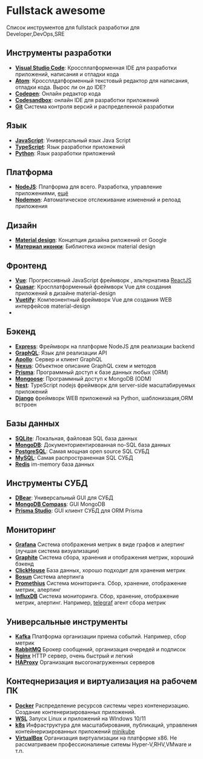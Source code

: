 # Fullstack awesome
Список инструментов для fullstack разработки для Developer,DevOps,SRE

## Инструменты разработки

- [**Visual Studio Code**](https://code.visualstudio.com): Кроссплатформенная IDE для разработки приложений, написания и отладки кода
- [**Atom**](https://github.com/atom/atom): Кроссплдатформенный текстовый редактор для написания, отладки кода. Вырос ли он до IDE?
- [**Codepen**](https://codepen.io): Онлайн редактор кода
- [**Codesandbox**](https://codesandbox.io): онлайн IDE для разработки приложений
- [**Git**](https://git-scm.com/) Система контроля версий и распределенной разработки

## Язык
- [**JavaScript**](https://developer.mozilla.org/ru/docs/Web/JavaScript): Универсальный язык Java Script
- [**TypeScript**](https://www.typescriptlang.org): Язык разработки приложений
- [**Python**](https://www.python.org): Язык разработки приложений

## Платформа
- [**NodeJS**](https://nodejs.org): Платформа для всего. Разработка, управление приложениями, [ещё](https://nodejs.dev)
- [**Nodemon**](https://nodemon.io): Автоматическое отслеживание изменений и релоад приложения

## Дизайн
 - [**Material design**](https://material.io): Концепция дизайна риложений от Google
 - [**Материал иконки**](https://pictogrammers.com/library/mdi): Библиотека иконок material design
  
## Фронтенд
- [**Vue**](https://vuejs.org): Прогрессивный JavaScript фреймворк , альтернатива [ReactJS](https://react.dev/)
- [**Quasar**](https://quasar.dev): Кросплатформенный фреймворк Vue для создания приложений в дизайне material-design 
- [**Vuetify**](https://vuetifyjs.com): Компеонентный фреймворк Vue для создания WEB интерфейсов material-design
- 
## Бэкенд
- [**Express**](https://expressjs.com): Фреймворк на платформе NodeJS для реализации backend
- [**GraphQL**](https://graphql.org): Язык для реализации API
- [**Apollo**](https://www.apollographql.com): Сервер и клиент GraphQL
- [**Nexus**](https://nexusjs.org): Объектное описание GraphQL схем и методов  
- [**Prisma**](https://www.prisma.io): Программный доступ к базе данных любых (ORM)
- [**Mongoose**](https://mongoosejs.com/): Программный доступ к MongoDB (ODM)
- [**Nest**](https://nestjs.com/): TypeScript nodejs фреймворк для server-side масштабируемых приложений
- [**Django**](https://www.djangoproject.com/) фреймворк WEB приложений на Python, шаблонизация,ORM встроен

## Базы данных
- [**SQLite**](https://www.sqlite.org): Локальная, файловая SQL база данных
- [**MongoDB**](https://www.mongodb.com): Документориентированная no-SQL база данных
- [**PostgreSQL**](https://www.postgresql.org): Самая мощная open source SQL СУБД
- [**MySQL**](https://www.mysql.com/): Самая распространенная SQL СУБД
- [**Redis**](https://redis.io) im-memory база данных

## Инструменты СУБД
- [**DBear**](https://dbeaver.io): Универсальный GUI для СУБД
- [**MongoDB Compass**](https://www.mongodb.com/products/compass): GUI MongoDB
- [**Prisma Studio**](https://www.prisma.io/studio): GUI клиент СУБД для ORM Prisma

## Мониторинг
- [**Grafana**](https://grafana.com) Система отображения метрик в виде графов и алертинг (лучшая система визуализации)
- [**Graphite**](https://graphiteapp.org) Система сбора, хранения и отображения метрик, хороший бэкенд
- [**ClickHouse**](https://clickhouse.com) База данных, хорошо подходит для хранения метрик
- [**Bosun**](https://bosun.org) Система алертинга
- [**Promethius**](https://prometheus.io) Система мониторинга. Сбор, хранение, отображение метрик, алертинг
- [**InfluxDB**](https://www.influxdata.com) Система мониторинга. Сбор, хранение, отображение метрик, алертинг. Например, [telegraf](https://www.influxdata.com/time-series-platform/telegraf/) агент сбора метрик

## Универсальные инструменты
- [**Kafka**](https://kafka.apache.org) Платформа организации приема событий. Например, сбор метрик
- [**RabbitMQ**](https://www.rabbitmq.com) Брокер сообщений, организация очередей и подписок
- [**Nginx**](https://nginx.org) HTTP сервер, очень быстрый и легкий
- [**HAProxy**](https://www.haproxy.org) Организация высогонагруженных серверов

## Контеqнеризация и виртуализация на рабочем ПК
- [**Docker**](https://www.docker.com) Распределение ресурсов системы через контенеризацию. Создание контенеризированных приложений.
- [**WSL**](https://learn.microsoft.com/ru-ru/windows/wsl/install) Запуск Linux и приложений на WIndows  10/11
- [**k8s**](https://kubernetes.io) Инфраструктура для масштабирования, публикаций, управления контейнеризированных приложений [minikube](https://kubernetes.io/ru/docs/setup/learning-environment/minikube)
- [**VirtualBox**](https://www.virtualbox.org) Организация виртуализации на платформе x86. Не рассматриваем профессионалиные ситемы Hyper-V,RHV,VMware и т.п.

